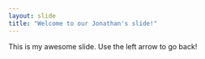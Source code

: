 ```yaml
---
layout: slide
title: "Welcome to our Jonathan's slide!"
---
```

This is my awesome slide.
Use the left arrow to go back!